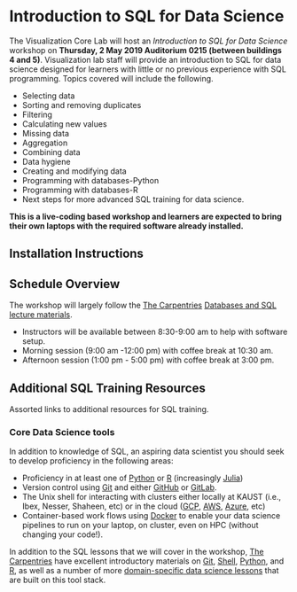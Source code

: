 # Introduction to SQL for Data Science

The Visualization Core Lab will host an *Introduction to SQL for Data Science* workshop on **Thursday, 2 May 2019 Auditorium 0215 (between buildings 4 and 5)**. Visualization lab staff will provide an introduction to SQL for data science designed for learners with little or no previous experience with SQL programming. Topics covered will include the following.

* Selecting data 
* Sorting and removing duplicates
* Filtering
* Calculating new values
* Missing data
* Aggregation
* Combining data
* Data hygiene
* Creating and modifying data
* Programming with databases-Python
* Programming with databases-R
* Next steps for more advanced SQL training for data science.

**This is a live-coding based workshop and learners are expected to bring their own laptops with the required software already installed.**

## Installation Instructions

## Schedule Overview 

The workshop will largely follow the [The Carpentries](https://carpentries.org/) [Databases and SQL lecture materials](http://swcarpentry.github.io/sql-novice-survey/).

* Instructors will be available between 8:30-9:00 am to help with software setup.
* Morning session (9:00 am -12:00 pm) with coffee break at 10:30 am.
* Afternoon session (1:00 pm - 5:00 pm) with coffee break at 3:00 pm.

## Additional SQL Training Resources

Assorted links to additional resources for SQL training.

### Core Data Science tools

In addition to knowledge of SQL, an aspiring data scientist you should seek to develop proficiency in the following areas:

* Proficiency in at least one of [Python](https://www.python.org/) or [R](https://www.r-project.org/about.html) (increasingly [Julia](https://julialang.org/))
* Version control using [Git](https://git-scm.com/) and either [GitHub](https://github.com/) or [GitLab](https://about.gitlab.com/).
* The Unix shell for interacting with clusters either locally at KAUST (i.e., Ibex, Nesser, Shaheen, etc) or in the cloud ([GCP](https://cloud.google.com/), [AWS](https://aws.amazon.com/), [Azure](https://azure.microsoft.com/en-us/), etc)
* Container-based work flows using [Docker](https://www.docker.com/) to enable your data science pipelines to run on your laptop, on cluster, even on HPC (without changing your code!).

In addition to the SQL lessons that we will cover in the workshop, [The Carpentries](https://carpentries.org/) have excellent introductory materials on [Git](http://swcarpentry.github.io/git-novice), [Shell](http://swcarpentry.github.io/shell-novice), [Python](http://swcarpentry.github.io/python-novice-gapminder/), and [R](http://swcarpentry.github.io/r-novice-gapminder/), as well as a number of more [domain-specific data science lessons](https://datacarpentry.org/lessons/) that are built on this tool stack.

